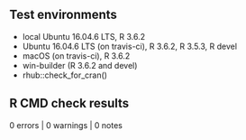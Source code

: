 ## Test environments

* local Ubuntu 16.04.6 LTS, R 3.6.2
* Ubuntu 16.04.6 LTS (on travis-ci), R 3.6.2, R 3.5.3, R devel
* macOS (on travis-ci), R 3.6.2
* win-builder (R 3.6.2 and devel)
* rhub::check_for_cran()

## R CMD check results

0 errors | 0 warnings | 0 notes
